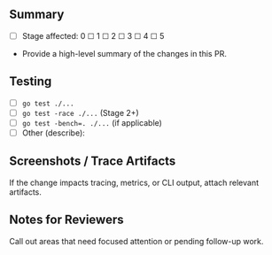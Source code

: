 ## Summary
- [ ] Stage affected: 0 ☐ 1 ☐ 2 ☐ 3 ☐ 4 ☐ 5
- Provide a high-level summary of the changes in this PR.

## Testing
- [ ] `go test ./...`
- [ ] `go test -race ./...` (Stage 2+)
- [ ] `go test -bench=. ./...` (if applicable)
- [ ] Other (describe):

## Screenshots / Trace Artifacts
If the change impacts tracing, metrics, or CLI output, attach relevant artifacts.

## Notes for Reviewers
Call out areas that need focused attention or pending follow-up work.

